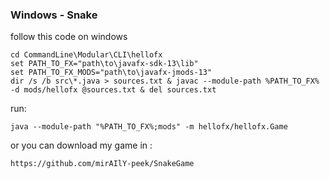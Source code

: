 ### Windows - Snake

follow this code on windows

    cd CommandLine\Modular\CLI\hellofx
    set PATH_TO_FX="path\to\javafx-sdk-13\lib"
    set PATH_TO_FX_MODS="path\to\javafx-jmods-13"
    dir /s /b src\*.java > sources.txt & javac --module-path %PATH_TO_FX% -d mods/hellofx @sources.txt & del sources.txt

run:

    java --module-path "%PATH_TO_FX%;mods" -m hellofx/hellofx.Game

or you can download my game in :
    
    https://github.com/mirAIlY-peek/SnakeGame